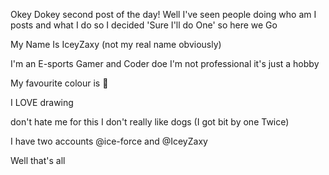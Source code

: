 Okey Dokey second post of the day! Well I've seen people doing who am I posts and what I do so I decided 'Sure I'll do One' so here we Go 

My Name Is IceyZaxy (not my real name obviously)

I'm an E-sports Gamer and Coder doe I'm not professional it's just a hobby

My favourite colour is 🔵

I LOVE drawing

don't hate me for this I don't really like dogs (I got bit by one Twice)

I have two accounts @ice-force and @IceyZaxy

 Well that's all 
